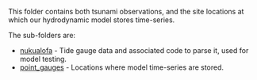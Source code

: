 This folder contains both tsunami observations, and the site locations at which our hydrodynamic model stores time-series.

The sub-folders are:
* [nukualofa](./nukualofa) - Tide gauge data and associated code to parse it, used for model testing.
* [point_gauges](./point_gauges) - Locations where model time-series are stored.

